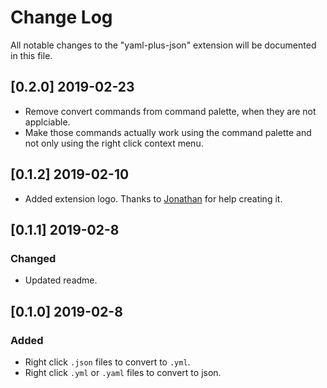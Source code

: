 # Change Log

All notable changes to the "yaml-plus-json" extension will be documented in this file.

## [0.2.0] 2019-02-23

* Remove convert commands from command palette, when they are not applciable.
* Make those commands actually work using the command palette and not only using the right click context menu.

## [0.1.2] 2019-02-10

* Added extension logo. Thanks to [Jonathan](https://github.com/JonathanMH) for help creating it.

## [0.1.1] 2019-02-8

### Changed

* Updated readme.

## [0.1.0] 2019-02-8

### Added

* Right click `.json` files to convert to `.yml`.
* Right click `.yml` or `.yaml` files to convert to json.
